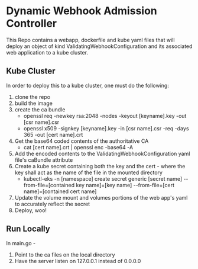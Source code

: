 # Dynamic Webhook Admission Controller

This Repo contains a webapp, dockerfile and kube yaml files that will deploy an object of kind ValidatingWebhookConfiguration and its associated web application to a kube cluster.  

## Kube Cluster

In order to deploy this to a kube cluster, one must do the following:
1. clone the repo 
2. build the image 
3. create the ca bundle
      * openssl req -newkey rsa:2048 -nodes -keyout [keyname].key -out [csr name].csr
      * openssl x509 -signkey [keyname].key -in [csr name].csr -req -days 365 -out [cert name].crt
4. Get the base64 coded contents of the authoritative CA
      * cat [cert name].crt | openssl enc -base64 -A
5. Add the encoded contents to the ValidatingWebhookConfiguration yaml file's caBundle attribute
6. Create a kube secret containing both the key and the cert - where the key shall act as the name of the file in the mounted directory
      * kubectl-eks -n [namespace] create secret generic [secret name] --from-file=[contained key name]=[key name] --from-file=[cert name]=[contained cert name]
7. Update the volume mount and volumes portions of the web app's yaml to accurately reflect the secret  
8. Deploy, woo!


## Run Locally 
In main.go -
1. Point to the ca files on the local directory 
2. Have the server listen on 127.0.0.1 instead of 0.0.0.0

